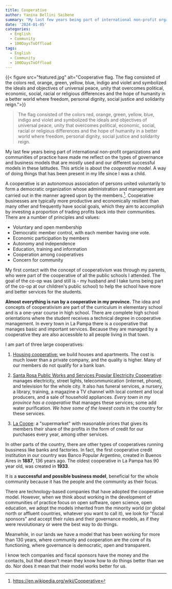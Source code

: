```yaml
---
title: Cooperative
author: Yanina Bellini Saibene
summary: "My last few years being part of international non-profit organizations and communities of practice have made me reflect on the types of governance and business models that are mostly used and our different successful models in these latitudes. This article is about the cooperative model. A way of doing things that has been present in my life since I was a child. "
date: '2024-01-05'
categories:
  - English
  - Community
  - 100DaysToOffload
tags:
  - English
  - Community
  - 100DaysToOffload
---
```


{{< figure src="featured.jpg" alt="Cooperative flag. The flag consisted of the colors red, orange, green, yellow, blue, indigo and violet and symbolized the ideals and objectives of universal peace, unity that overcomes political, economic, social, racial or religious differences and the hope of humanity in a better world where freedom, personal dignity, social justice and solidarity reign.">}}
> The flag consisted of the colors red, orange, green, yellow, blue, indigo and violet and symbolized the ideals and objectives of universal peace, unity that overcomes political, economic, social, racial or religious differences and the hope of humanity in a better world where freedom, personal dignity, social justice and solidarity reign.


My last few years being part of international non-profit organizations and communities of practice have made me reflect on the types of governance and business models that are mostly used and our different successful models in these latitudes.  This article is about the _cooperative model_. A way of doing things that has been present in my life since I was a child.

A cooperative is an autonomous association of persons united voluntarily to form a democratic organization whose administration and management are carried out in the manner agreed upon by the members.[^1]. Cooperative businesses are typically more productive and economically resilient than many other and frequently have social goals, which they aim to accomplish by investing a proportion of trading profits back into their communities. 
There are a number of principles and values:

- Voluntary and open membership
- Democratic member control, with each member having one vote.
- Economic participation by members
- Autonomy and independence
- Education, training and information
- Cooperation among cooperatives
- Concern for community

[^1]: <https://en.wikipedia.org/wiki/Cooperative>

My first contact with the concept of cooperativism was through my parents, who were part of the cooperative of all the public schools I attended. The goal of the co-op was (and still is - my husband and I take turns being part of the co-op at our children's public school) to help the school have more and better services for the students. 

**Almost everything is run by a cooperative in my province.** The idea and concepts of cooperativism are part of the curriculum in elementary school and is a one-year course in high school.  There are complete high school orientations where the student receives a technical degree in cooperative management. In every town in La Pampa there is a cooperative that manages basic and important services. Because they are managed by a cooperative they are also accessible to all people living in that town.

I am part of three large cooperatives:

1.  [Housing cooperative:](https://www.coopvivienda.com.ar/informacion.html) we build houses and apartments. The cost is much lower than a private company, and the quality is higher. Many of our members do not qualify for a bank loan.

2. [Santa Rosa Public Works and Services Popular Electricity Cooperative](https://www.cpe.com.ar): manages electricity, street lights, telecommunication (internet, phone), and television for the whole city. It also has funeral services, a nursery, a library, training, a magazine a TV channel with local content and local producers, and a sale of household appliances. _Every town in my province has a cooperative_ that manages these services; some add water purification. _We have some of the lowest costs_ in the country for these services.

3. [La Coope](https://www.cooperativaobrera.coop): a "supermarket" with reasonable prices that gives its members their share of the profits in the form of credit for our purchases every year, among other services.

In other parts of the country, there are other types of cooperatives running bussiness like banks and factories. In fact, the first cooperative credit institution in our country was Banco Popular Argentino, created in Buenos Aires in **1887**, 136 years ago.  The oldest cooperative in La Pampa has 90 year old, was created in **1933**. 

It is a **successful and possible business model**, beneficial for the whole community because it has the people and the community as their focus.

There are technology-based companies that have adopted the cooperative model.  However, when we think about working in the development of communities of practice focus on open software, open science, open education, we adopt the models inherited from the minority world (or global north or affluent countries, whatever you want to call it), we look for "fiscal sponsors" and accept their rules and their governance models, as if they were revolutionary or were the best way to do things.  

Meanwhile, in our lands we have a model that has been working for more than 130 years, where community and cooperation are the core of its functioning, where governance is democratic, open and transparent.  

I know tech companies and fiscal sponsors have the money and the contacts, but that doesn't mean they know how to do things better than we do. Nor does it mean that their model works better for us.  

